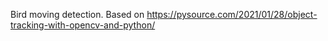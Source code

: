 Bird moving detection. Based on https://pysource.com/2021/01/28/object-tracking-with-opencv-and-python/
